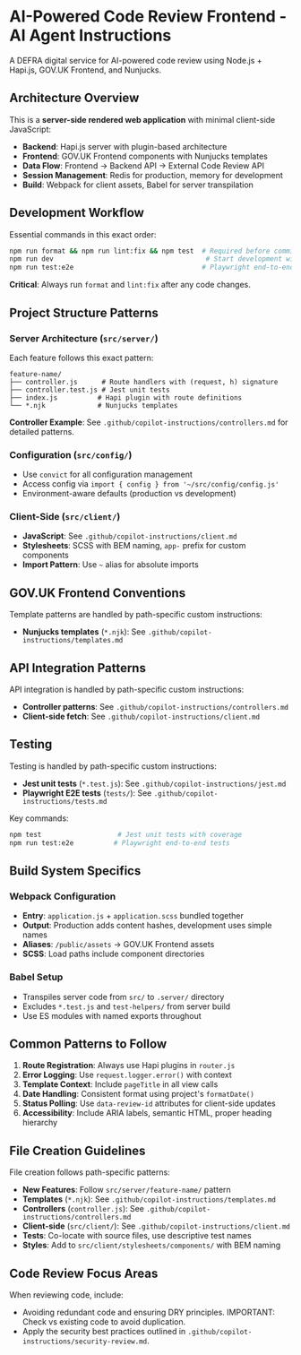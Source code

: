 # AI-Powered Code Review Frontend - AI Agent Instructions

A DEFRA digital service for AI-powered code review using Node.js + Hapi.js, GOV.UK Frontend, and Nunjucks.

## Architecture Overview

This is a **server-side rendered web application** with minimal client-side JavaScript:
- **Backend**: Hapi.js server with plugin-based architecture
- **Frontend**: GOV.UK Frontend components with Nunjucks templates
- **Data Flow**: Frontend → Backend API → External Code Review API
- **Session Management**: Redis for production, memory for development
- **Build**: Webpack for client assets, Babel for server transpilation

## Development Workflow

Essential commands in this exact order:
```bash
npm run format && npm run lint:fix && npm test  # Required before commits
npm run dev                                      # Start development with hot reload
npm run test:e2e                                # Playwright end-to-end tests
```

**Critical**: Always run `format` and `lint:fix` after any code changes.

## Project Structure Patterns

### Server Architecture (`src/server/`)
Each feature follows this exact pattern:
```
feature-name/
├── controller.js      # Route handlers with (request, h) signature
├── controller.test.js # Jest unit tests
├── index.js          # Hapi plugin with route definitions
└── *.njk             # Nunjucks templates
```

**Controller Example**: See `.github/copilot-instructions/controllers.md` for detailed patterns.

### Configuration (`src/config/`)
- Use `convict` for all configuration management
- Access config via `import { config } from '~/src/config/config.js'`
- Environment-aware defaults (production vs development)

### Client-Side (`src/client/`)
- **JavaScript**: See `.github/copilot-instructions/client.md`
- **Stylesheets**: SCSS with BEM naming, `app-` prefix for custom components
- **Import Pattern**: Use `~` alias for absolute imports

## GOV.UK Frontend Conventions

Template patterns are handled by path-specific custom instructions:
- **Nunjucks templates** (`*.njk`): See `.github/copilot-instructions/templates.md`

## API Integration Patterns

API integration is handled by path-specific custom instructions:
- **Controller patterns**: See `.github/copilot-instructions/controllers.md`
- **Client-side fetch**: See `.github/copilot-instructions/client.md`

## Testing

Testing is handled by path-specific custom instructions:
- **Jest unit tests** (`*.test.js`): See `.github/copilot-instructions/jest.md`
- **Playwright E2E tests** (`tests/`): See `.github/copilot-instructions/tests.md`

Key commands:
```bash
npm test                   # Jest unit tests with coverage
npm run test:e2e          # Playwright end-to-end tests
```

## Build System Specifics

### Webpack Configuration
- **Entry**: `application.js` + `application.scss` bundled together
- **Output**: Production adds content hashes, development uses simple names
- **Aliases**: `/public/assets` → GOV.UK Frontend assets
- **SCSS**: Load paths include component directories

### Babel Setup
- Transpiles server code from `src/` to `.server/` directory
- Excludes `*.test.js` and `test-helpers/` from server build
- Use ES modules with named exports throughout

## Common Patterns to Follow

1. **Route Registration**: Always use Hapi plugins in `router.js`
2. **Error Logging**: Use `request.logger.error()` with context
3. **Template Context**: Include `pageTitle` in all view calls
4. **Date Handling**: Consistent format using project's `formatDate()`
5. **Status Polling**: Use `data-review-id` attributes for client-side updates
6. **Accessibility**: Include ARIA labels, semantic HTML, proper heading hierarchy

## File Creation Guidelines

File creation follows path-specific patterns:
- **New Features**: Follow `src/server/feature-name/` pattern
- **Templates** (`*.njk`): See `.github/copilot-instructions/templates.md`
- **Controllers** (`controller.js`): See `.github/copilot-instructions/controllers.md`
- **Client-side** (`src/client/`): See `.github/copilot-instructions/client.md`
- **Tests**: Co-locate with source files, use descriptive test names
- **Styles**: Add to `src/client/stylesheets/components/` with BEM naming

## Code Review Focus Areas

When reviewing code, include:
- Avoiding redundant code and ensuring DRY principles. IMPORTANT: Check vs existing code to avoid duplication.
- Apply the security best practices outlined in `.github/copilot-instructions/security-review.md`.